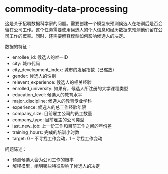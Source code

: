 # commodity-data-processing
这是关于招聘数据科学家的问题。需要创建一个模型来预测候选人在培训后是否会留在公司工作。这个任务需要使用候选人的个人信息和经历数据来预测他们留在公司工作的概率。同时，还需要解释模型如何影响候选人的决定。

数据的特征：
- enrollee_id: 候选人的唯一ID
- city: 城市代码
- city_development_index: 城市的发展指数（已缩放）
- gender: 候选人的性别
- relevent_experience: 候选人的相关经验
- enrolled_university: 如果有，候选人所注册的大学课程类型
- education_level: 候选人的教育水平
- major_discipline: 候选人的教育专业学科
- experience: 候选人的总工作经验年限
- company_size: 目前雇主公司的员工数量
- company_type: 目前雇主的公司类型
- last_new_job: 上一份工作和目前工作之间的年份差
- training_hours: 完成的培训小时数
- target: 0 – 不寻找工作变动，1 – 寻找工作变动

问题陈述：
- 预测候选人会为公司工作的概率
- 解释模型，阐明哪些特征影响了候选人的决定
